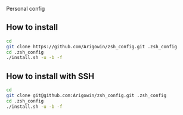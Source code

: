 Personal config

## How to install ##
```bash
cd
git clone https://github.com/Arigowin/zsh_config.git .zsh_config
cd .zsh_config
./install.sh -u -b -f
```
## How to install with SSH ##
```bash
cd
git clone git@github.com:Arigowin/zsh_config.git .zsh_config
cd .zsh_config
./install.sh -u -b -f
```
